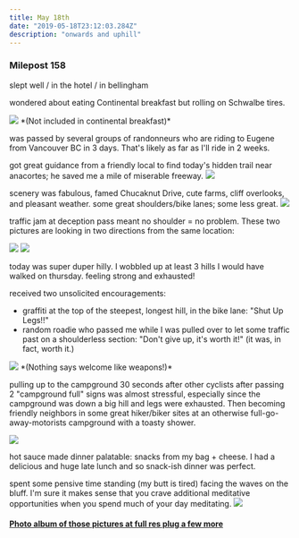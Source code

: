 ```yaml
---
title: May 18th
date: "2019-05-18T23:12:03.284Z"
description: "onwards and uphill"
---
```



### Milepost 158

slept well / in the hotel / in bellingham

wondered about eating Continental breakfast but rolling on Schwalbe tires.

<img src=/pictures/18may/pecanmountain.jpg>
*(Not included in continental breakfast)*


was passed by several groups of randonneurs who are riding to Eugene from Vancouver BC in 3 days.  That's likely as far as I'll ride in 2 weeks.

got great guidance from a friendly local to find today's hidden trail near anacortes; he saved me a mile of miserable freeway.
<img src=/pictures/18may/chuckanut.jpg>

scenery was fabulous, famed Chucaknut Drive, cute farms, cliff overlooks, and pleasant weather.
some great shoulders/bike lanes; some less great. 
<img src=/pictures/18may/sideways.jpg>

traffic jam at deception pass meant no shoulder = no problem.  These two pictures are looking in two directions from the same location:

<img src=/pictures/18may/deceptionselfie.jpg>
<img src=/pictures/18may/otherbluffpano.jpg>

today was super duper hilly.  I wobbled up at least 3 hills I would have walked on thursday.  feeling strong and exhausted! 

received two unsolicited encouragements:
- graffiti at the top of the steepest, longest hill, in the bike lane:  "Shut Up Legs!!"
- random roadie who passed me while I was pulled over to let some traffic past on a shoulderless section: "Don't give up, it's worth it!" (it was, in fact, worth it.)


<img src=/pictures/18may/bombsaway.jpg>
*(Nothing says welcome like weapons!)*


pulling up to the campground 30 seconds after other cyclists after passing 2 "campground full" signs was almost stressful, especially since the campground was down a big hill and legs were exhausted.  Then becoming friendly neighbors in some great hiker/biker sites at an otherwise full-go-away-motorists campground with a toasty shower.

<img src=/pictures/18may/scenic-battery.jpg>

hot sauce made dinner palatable: snacks from my bag + cheese.  I had a delicious and huge late lunch and so snack-ish dinner was perfect.


spent some pensive time standing (my butt is tired) facing the waves on the bluff.  I'm sure it makes sense that you crave additional meditative opportunities when you spend much of your day meditating.
<img src=/pictures/18may/bluff-pano.jpg>

#### [Photo album of those pictures at full res plug a few more](https://photos.app.goo.gl/HfGq1jXe2JXa7Bg37)

